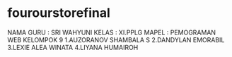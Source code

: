 # fourourstorefinal

NAMA GURU  : SRI WAHYUNI
KELAS      : XI.PPLG
MAPEL      : PEMOGRAMAN WEB
KELOMPOK 9
1.AUZORANOV SHAMBALA S
2.DANDYLAN EMORABIL
3.LEXIE ALEA WINATA
4.LIYANA HUMAIROH
